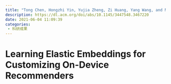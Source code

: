 ```yaml
---
title: "Tong Chen, Hongzhi Yin, Yujia Zheng, Zi Huang, Yang Wang, and Meng Wang. 2021. Learning Elastic Embeddings for Customizing On-Device Recommenders. In Proceedings of the 27th ACM SIGKDD Conference on Knowledge Discovery & Data Mining (KDD '21). Association for Computing Machinery, New York, NY, USA, 138–147."
description: https://dl.acm.org/doi/abs/10.1145/3447548.3467220
date: 2021-06-04 11:09:39
categories:
 - 科研成果
---
```

# Learning Elastic Embeddings for Customizing On-Device Recommenders